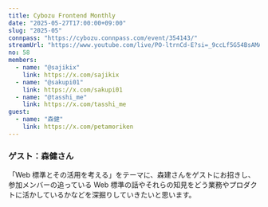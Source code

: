 ```yaml
---
title: Cybozu Frontend Monthly
date: "2025-05-27T17:00:00+09:00"
slug: "2025-05"
connpass: "https://cybozu.connpass.com/event/354143/"
streamUrl: "https://www.youtube.com/live/PO-ltrnCd-E?si=_9ccLf5G54BsAMA_"
no: 58
members:
  - name: "@sajikix"
    link: https://x.com/sajikix
  - name: "@sakupi01"
    link: https://x.com/sakupi01
  - name: "@tasshi_me"
    link: https://x.com/tasshi_me
guest:
  - name: "森健"
    link: https://x.com/petamoriken
---
```


### ゲスト：森健さん

「Web 標準とその活用を考える」をテーマに、森建さんをゲストにお招きし、参加メンバーの追っている Web 標準の話やそれらの知見をどう業務やプロダクトに活かしているかなどを深掘りしていきたいと思います。
